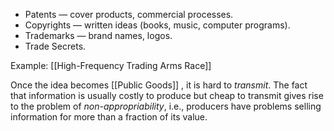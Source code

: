 - Patents — cover products, commercial processes.
- Copyrights — written ideas (books, music, computer programs).
- Trademarks — brand names, logos.
- Trade Secrets.


Example: [[High-Frequency Trading Arms Race]]

Once the idea becomes [[Public Goods]] , it is hard to *transmit*. The fact that information is usually costly to produce but cheap to transmit gives rise to the problem of *non-appropriability*, i.e., producers have problems selling information for more than a fraction of its value.


